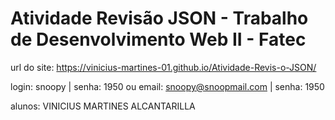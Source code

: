 # Atividade Revisão JSON  - Trabalho de Desenvolvimento Web II - Fatec
url do site:
https://vinicius-martines-01.github.io/Atividade-Revis-o-JSON/

login: snoopy | senha: 1950
ou email: snoopy@snoopmail.com | senha: 1950

alunos:
VINICIUS MARTINES ALCANTARILLA
